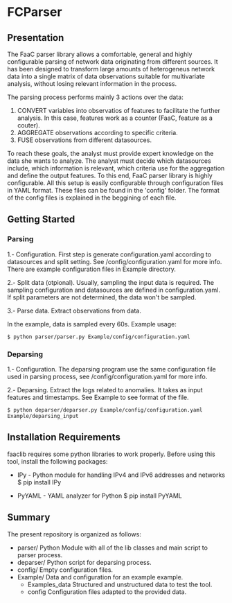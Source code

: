 
# FCParser


## Presentation


The FaaC parser library allows a comfortable, general and highly configurable parsing
of network data originating from different sources. It has been designed to transform
large amounts of heterogeneus network data into a single matrix of data observations
suitable for multivariate analysis, without losing relevant information in the process.

The parsing process performs mainly 3 actions over the data:

1. CONVERT variables into observatios of features to facilitate the further analysis. In this case, 
features work as a counter (FaaC, feature as a couter).
2. AGGREGATE observations according to specific criteria.
3. FUSE observations from different datasources.
   
To reach these goals, the analyst must provide expert knowledge on the data she wants
to analyze. The analyst must decide which datasources include, which information is
relevant, which criteria use for the aggregation and define the output features.
To this end, FaaC parser library is highly configurable. All this setup is easily configurable
through configuration files in YAML format. These files can be found in the 'config'
folder. The format of the config files is explained in the beggining of each file.

																							
## Getting Started
														
### Parsing

1.- Configuration. First step is generate configuration.yaml according to datasources and 
split setting. See /config/configuration.yaml for more info. There are example configuration 
files in Example directory.

2.- Split data (otpional). Usually, sampling the input data is required.
The sampling configuration and datasources are defined in configuration.yaml. 
If split parameters are not determined, the data won't be sampled.

3.- Parse data. Extract observations from data.

In the example, data is sampled every 60s. Example usage:

	$ python parser/parser.py Example/config/configuration.yaml 

### Deparsing

1.- Configuration. The deparsing program use the same configuration file used in parsing 
process, see /config/configuration.yaml for more info.

2.- Deparsing. Extract the logs related to anomalies. It takes as input features and timestamps.
See Example to see format of the file.

	$ python deparser/deparser.py Example/config/configuration.yaml Example/deparsing_input 


## Installation Requirements

faaclib requires some python libraries to work properly. Before using this tool,
install the following packages:

- IPy - Python module for handling IPv4 and IPv6 addresses and networks
	$ pip install IPy

- PyYAML - YAML analyzer for Python
	$ pip install PyYAML


## Summary

The present repository is organized as follows:

- parser/ 		          Python Module with all of the lib classes and main script to parser process.
- deparser/               Python script for deparsing process.
- config/                 Empty configuration files. 
- Example/		          Data and configuration for an example example.
	- Examples_data       Structured and unstructured data to test the tool.
	- config 			  Configuration files adapted to the provided data.


